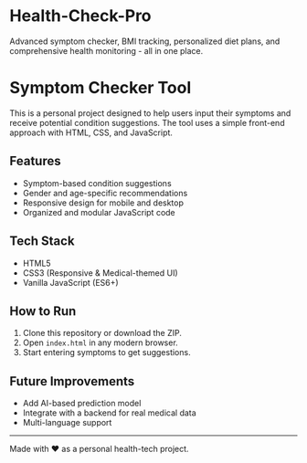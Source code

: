 # Health-Check-Pro
Advanced symptom checker, BMI tracking, personalized diet plans, and comprehensive health monitoring - all in one place.

# Symptom Checker Tool

This is a personal project designed to help users input their symptoms and receive potential condition suggestions. The tool uses a simple front-end approach with HTML, CSS, and JavaScript.

## Features
- Symptom-based condition suggestions
- Gender and age-specific recommendations
- Responsive design for mobile and desktop
- Organized and modular JavaScript code

## Tech Stack
- HTML5
- CSS3 (Responsive & Medical-themed UI)
- Vanilla JavaScript (ES6+)

## How to Run
1. Clone this repository or download the ZIP.
2. Open `index.html` in any modern browser.
3. Start entering symptoms to get suggestions.

## Future Improvements
- Add AI-based prediction model
- Integrate with a backend for real medical data
- Multi-language support

---

Made with ❤️ as a personal health-tech project.
